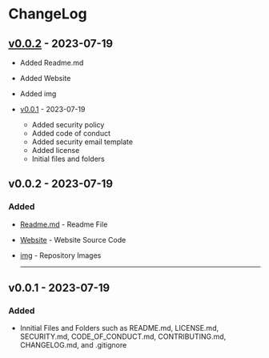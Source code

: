 # ChangeLog 

## [v0.0.2](#v002---2023-07-19 ) - 2023-07-19
  - Added Readme.md
  - Added Website
  - Added img


- [v0.0.1](#v001---2023-07-19 ) - 2023-07-19
  - Added security policy
  - Added code of conduct
  - Added security email template
  - Added license
  - Initial files and folders





## v0.0.2 - 2023-07-19
### Added
- [Readme.md](README.md) - Readme File
- [Website](/src) - Website Source Code
- [img](/img) - Repository Images


  ---

## v0.0.1 - 2023-07-19
### Added 
- Innitial Files and Folders such as README.md, LICENSE.md, SECURITY.md, CODE_OF_CONDUCT.md, CONTRIBUTING.md, CHANGELOG.md, and .gitignore 
